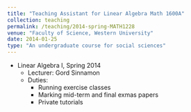 ```yaml
---	
title: "Teaching Assistant for Linear Algebra Math 1600A"		
collection: teaching		
permalink: /teaching/2014-spring-MATH1228
venue: "Faculty of Science, Western University"		
date: 2014-01-25
type: "An undergraduate course for social sciences"
---	
```

 			
* Linear Algebra I, Spring 2014 	
   * Lecturer: Gord Sinnamon
   * Duties: 
     * Running exercise classes 
     * Marking mid-term and final exmas papers
     * Private tutorials 
